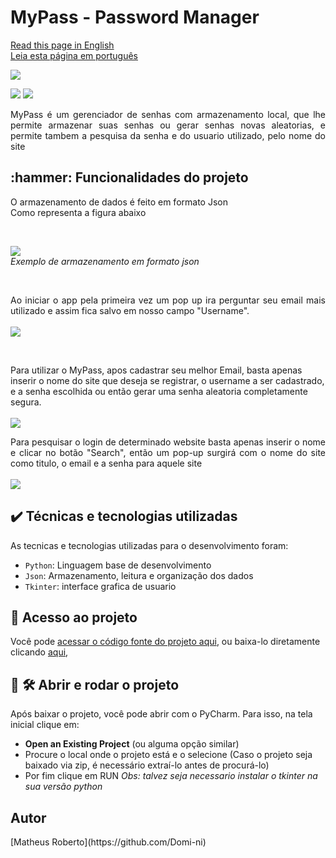 <h1 align="justify"> MyPass - Password Manager </h1>

[Read this page in English]((https://github.com/Domi-ni/password_manager/blob/main/README-pt.md))
<br>
[Leia esta página em português](https://github.com/Domi-ni/password_manager/blob/main/README.md)

<p align="justify">
  <img loading="lazy" src="https://github.com/Domi-ni/password_manager/assets/112003358/dba8b269-1894-4101-853b-4424027595ee"/>


<p align="justify">
  <img loading="lazy" src="https://img.shields.io/badge/License-MIT-green"/>
  <img loading="lazy" src="https://img.shields.io/badge/Status-Concluded-blue"/>
</p>

<p align="justify">MyPass é um gerenciador de senhas com armazenamento local, que lhe permite armazenar suas senhas ou gerar senhas novas aleatorias, e permite tambem a pesquisa da senha e do usuario utilizado, pelo nome do site</p>


<h2 align="justify">:hammer: Funcionalidades do projeto </h2>

<p align="justify">
  O armazenamento de dados é feito em formato Json <br> Como representa a figura abaixo
</p>

<br>


<p align="justify">
  <img loading="lazy" src="https://github.com/Domi-ni/password_manager/assets/112003358/ddab955c-2222-4cb9-a885-f36e97ec7adb"/>
  <br>
  <em>Exemplo de armazenamento em formato json</em>
</p>

<br>

<p align="justify">
  Ao iniciar o app pela primeira vez um pop up ira perguntar seu email mais utilizado e assim fica salvo em nosso campo "Username". 
  <br><br>
  <img loading="lazy" src="https://github.com/Domi-ni/password_manager/assets/112003358/3b44b4cc-b9dd-46fb-8990-fba09ae7181a"/>
</p>

<br>

<p>
  Para utilizar o MyPass, apos cadastrar seu melhor Email, basta apenas inserir o nome do site que deseja se registrar, o username a ser cadastrado, e a senha escolhida ou então gerar uma senha aleatoria completamente segura.
  <br><br>
  <img loading="lazy" src="https://github.com/Domi-ni/password_manager/assets/112003358/45fc614e-038d-4fda-b4be-38e8fa0d6675"/>
</p>


<p align="justify">
    Para pesquisar o login de determinado website basta apenas inserir o nome e clicar no botão "Search", então um pop-up surgirá com o nome do site como titulo, o email e a senha para aquele site
<br><br>
  <img loading="lazy" src="https://github.com/Domi-ni/password_manager/assets/112003358/8a0af79b-3317-49ec-88e9-10ead0e9a2cf"/>
</p>


<h2 align="justify">✔️ Técnicas e tecnologias utilizadas</h2>
As tecnicas e tecnologias utilizadas para o desenvolvimento foram:

- `Python`: Linguagem base de desenvolvimento
- `Json`: Armazenamento, leitura e organização dos dados
- `Tkinter`: interface grafica de usuario

<h2 align="justify">📁 Acesso ao projeto</h2>

Você pode [acessar o código fonte do projeto aqui](https://github.com/Domi-ni/password_manager/tree/main), ou baixa-lo diretamente clicando [aqui](https://github.com/Domi-ni/password_manager/files/13814516/password_manager-main.zip), 

<h2 align="justify">📁 🛠️ Abrir e rodar o projeto</h2>

Após baixar o projeto, você pode abrir com o PyCharm. Para isso, na tela inicial clique em:

- **Open an Existing Project** (ou alguma opção similar)
- Procure o local onde o projeto está e o selecione (Caso o projeto seja baixado via zip, é necessário extraí-lo antes de procurá-lo)
- Por fim clique em RUN
_Obs: talvez seja necessario instalar o tkinter na sua versão python_


<h2 align="justify">Autor</h2>
[Matheus Roberto](https://github.com/Domi-ni)






